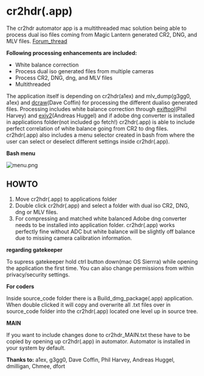 # **cr2hdr(.app)** #
The cr2hdr automator app is a multithreaded mac solution being able to process dual iso files coming from Magic Lantern generated CR2, DNG, and MLV files. [Forum_thread](http://www.magiclantern.fm/forum/index.php?topic=15108.msg146822#msg146822)

**Following processing enhancements are included:**

* White balance correction
* Process dual iso generated files from multiple cameras
* Process CR2, DNG, dng, and MLV files
* Multithreaded 

The application itself is depending on cr2hdr(a1ex) and mlv_dump(g3gg0, a1ex) and [dcraw](https://www.cybercom.net/~dcoffin/dcraw/)(Dave Coffin) for processing the different dualiso generated files.
Processing includes white balance correction through [exiftool](http://www.sno.phy.queensu.ca/~phil/exiftool/)(Phil Harvey) and [exiv2](http://www.exiv2.org/)(Andreas Huggel) and if adobe dng converter is installed in applications folder(not included go fetch!) cr2hdr(.app)  is able to include perfect correlation of white balance going from CR2 to dng files.
cr2hdr(.app) also includes a menu selector created in bash from where the user can select or deselect different settings inside cr2hdr(.app).


**Bash menu**

![menu.png](https://bitbucket.org/repo/Gkyeq9/images/615202290-menu.png)

## HOWTO ##

1. Move cr2hdr(.app) to applications folder
2. Double click cr2hdr(.app) and select a folder with dual iso CR2, DNG, dng or MLV files. 
3. For compressing and matched white balanced Adobe dng converter needs to be installed into application folder. cr2hdr(.app) works perfectly fine without ADC but white balance will be slightly off balance due to missing camera calibration information.

**regarding gatekeeper**

To supress gatekeeper hold ctrl button down(mac OS Sierrra) while opening the application the first time. You can also change permissions from within privacy/security settings.

**For coders**

Inside source_code folder there is a Build_dmg_package(.app) application. When double clicked it will copy and overwrite all .txt files over in source_code folder into the cr2hdr(.app) located one level up in source tree. 

**MAIN**
 
If you want to include changes done to cr2hdr_MAIN.txt these have to be copied by opening up cr2hdr(.app) in automator. Automator is installed in your system by default.



**Thanks to:** a1ex, g3gg0, Dave Coffin, Phil Harvey, Andreas Huggel, dmilligan, Chmee, dfort